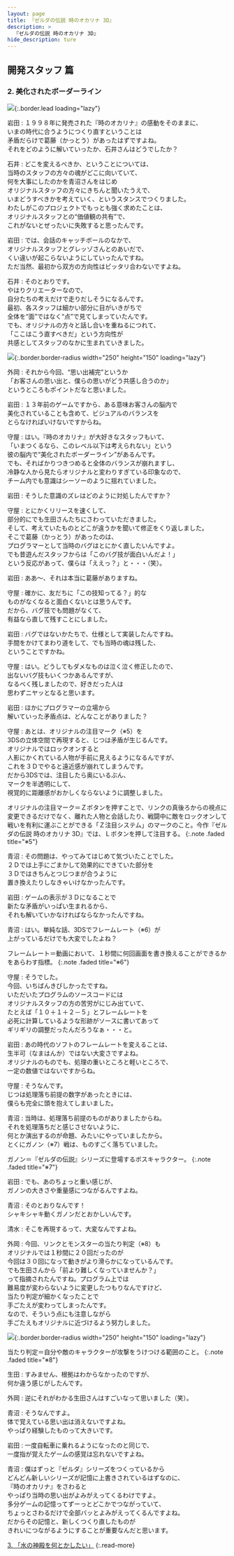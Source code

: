 ```yaml
---
layout: page
title: 『ゼルダの伝説 時のオカリナ 3D』
description: >
  『ゼルダの伝説 時のオカリナ 3D』
hide_description: ture
---
```


## 開発スタッフ 篇

### 2. 美化されたボーダーライン

![](/interviews/jp/3ds/aqej/vol1/img/mainvisual2.jpg){:.border.lead loading="lazy"}

岩田
: １９９８年に発売された『時のオカリナ』の感動をそのままに、<br>いまの時代に合うようにつくり直すということは<br>矛盾だらけで葛藤（かっとう）があったはずですよね。<br>それをどのように解いていったか、石井さんはどうでしたか？ 

石井
: どこを変えるべきか、ということについては、<br>当時のスタッフの方々の魂がどこに向いていて、<br>何を大事にしたのかを青沼さんをはじめ<br>オリジナルスタッフの方々にきちんと聞いたうえで、<br>いまどうすべきかを考えていく、というスタンスでつくりました。<br>わたしがこのプロジェクトでもっとも強く求めたことは、<br>オリジナルスタッフとの“価値観の共有”で、<br>これがないとぜったいに失敗すると思ったんです。

岩田
: では、会話のキャッチボールのなかで、<br>オリジナルスタッフとグレッゾさんとのあいだで、<br>くい違いが起こらないようにしていったんですね。<br>ただ当然、最初から双方の方向性はピッタリ合わないですよね。

石井
: そのとおりです。<br>やはりクリエーターなので、<br>自分たちの考えだけで走りだしそうになるんです。<br>最初、各スタッフは細かい部分に目がいきがちで<br>全体を“面”ではなく“点”で見てしまっていたんです。<br>でも、オリジナルの方々と話し合いを重ねるにつれて、<br>「ここはこう直すべきだ」という方向性が<br>共感としてスタッフのなかに生まれていきました。

![](/interviews/jp/3ds/aqej/vol1/img/photo8.jpg){:.border.border-radius width="250" height="150"  loading="lazy"}

外岡
: それから今回、“思い出補完”というか<br>「お客さんの思い出と、僕らの思いがどう共感し合うのか」<br>というところもポイントだなと思いました。

岩田
: １３年前のゲームですから、ある意味お客さんの脳内で<br>美化されていることも含めて、ビジュアルのバランスを<br>とらなければいけないですからね。

守屋
: はい。『時のオカリナ』が大好きなスタッフもいて、<br>「いまつくるなら、このレベル以下は考えられない」という<br>彼の脳内で“美化されたボーダーライン”があるんです。<br>でも、そればかりつきつめると全体のバランスが崩れますし、<br>冷静な人から見たらオリジナルと変わりすぎている印象なので、<br>チーム内でも意識はシーソーのように揺れていました。

岩田
: そうした意識のズレはどのように対処したんですか？

守屋
: とにかくリリースを速くして、<br>部分的にでも生田さんたちにさわっていただきました。<br>そして、考えていたものとどこが違うかを聞いて修正をくり返しました。<br>そこで葛藤（かっとう）があったのは、<br>プログラマーとして当時のバグはとにかく直したいんですよ。<br>でも昔遊んだスタッフからは「このバグ技が面白いんだよ！」<br>という反応があって、僕らは「ええっ？」と・・・（笑）。

岩田
: ああ～、それは本当に葛藤がありますね。

守屋
: 確かに、友だちに「この技知ってる？」的な<br>ものがなくなると面白くないとは思うんです。<br>だから、バグ技でも問題がなくて、<br>有益なら直して残すことにしました。

岩田
: バグではないかたちで、仕様として実装したんですね。<br>手間をかけてまわり道をして、でも当時の魂は残した、<br>ということですかね。

守屋
: はい。どうしてもダメなものは泣く泣く修正したので、<br>出ないバグ技もいくつかあるんですが、<br>なるべく残しましたので、好きだった人は<br>思わずニヤッとなると思います。

岩田
: ほかにプログラマーの立場から<br>解いていった矛盾点は、どんなことがありました？

守屋
: あとは、オリジナルの注目マーク（※5）を<br>3DSの立体空間で再現すると、じつは矛盾が生じるんです。<br>オリジナルではロックオンすると<br>人影にかくれている人物が手前に見えるようになるんですが、<br>これを３Ｄでやると遠近感が崩れてしまうんです。<br>だから3DSでは、注目したら奥にいるぶん、<br>マークを半透明にして、<br>視覚的に距離感がおかしくならないように調整しました。


オリジナルの注目マーク＝Ｚボタンを押すことで、リンクの真後ろからの視点に変更できるだけでなく、離れた人物と会話したり、戦闘中に敵をロックオンして戦いを有利に運ぶことができる「Ｚ注目システム」のマークのこと。今作『ゼルダの伝説 時のオカリナ 3D』では、Ｌボタンを押して注目する。
{:.note .faded title="※5"}

青沼
: その問題は、やってみてはじめて気づいたことでした。<br>２Ｄでは上手にごまかして効果的にできていた部分を<br>３Ｄではきちんとつじつまが合うように<br>置き換えたりしなきゃいけなかったんです。

岩田
: ゲームの表示が３Ｄになることで<br>新たな矛盾がいっぱい生まれるから、<br>それも解いていかなければならなかったんですね。

青沼
: はい。単純な話、3DSでフレームレート（※6）が<br>上がっているだけでも大変でしたよね？


フレームレート＝動画において、１秒間に何回画面を書き換えることができるかをあらわす指標。
{:.note .faded title="※6"}

守屋
: そうでした。<br>今回、いちばんきびしかったですね。<br>いただいたプログラムのソースコードには<br>オリジナルスタッフの方の苦労がにじみ出ていて、<br>たとえば「１０＋１＋２－５」とフレームレートを<br>必死に計算しているような形跡がソースに書いてあって<br>ギリギリの調整だったんだろうなぁ・・・と。

岩田
: あの時代のソフトのフレームレートを変えることは、<br>生半可（なまはんか）ではない大変さですよね。<br>オリジナルのものでも、処理の重いところと軽いところで、<br>一定の数値ではないですからね。

守屋
: そうなんです。<br>じつは処理落ち前提の数字があったときには、<br>僕らも完全に頭を抱えてしまいました。

青沼
: 当時は、処理落ち前提のものがありましたからね。<br>それを処理落ちだと感じさせないように、<br>何とか演出するのが命題、みたいにやっていましたから。<br>とくにガノン（※7）戦は、ものすごく落ちていました。


ガノン＝『ゼルダの伝説』シリーズに登場するボスキャラクター。
{:.note .faded title="※7"}

岩田
: でも、あのちょっと重い感じが、<br>ガノンの大きさや重量感につながるんですよね。

青沼
: そのとおりなんです！<br>シャキシャキ動くガノンだとおかしいんです。

清水
: そこを再現するって、大変なんですよね。

外岡
: 今回、リンクとモンスターの当たり判定（※8）も<br>オリジナルでは１秒間に２０回だったのが<br>今回は３０回になって動きがより滑らかになっているんです。<br>でも生田さんから「前より難しくなっていませんか？」<br>って指摘されたんですね。プログラム上では<br>難易度が変わらないように変更したつもりなんですけど、<br>当たり判定が細かくなったことで<br>手ごたえが変わってしまったんです。<br>なので、そういう点にも注意しながら<br>手ごたえもオリジナルに近づけるよう努力しました。

![](/interviews/jp/3ds/aqej/vol1/img/photo9.jpg){:.border.border-radius width="250" height="150"  loading="lazy"}



当たり判定＝自分や敵のキャラクターが攻撃をうけつける範囲のこと。
{:.note .faded title="※8"}

生田
: すみません、根拠はわからなかったのですが、<br>何か違う感じがしたんです。

外岡
: 逆にそれがわかる生田さんはすごいなって思いました（笑）。

青沼
: そうなんですよ。<br>体で覚えている思い出は消えないですよね。<br>やっぱり経験したものって大きいです。

岩田
: 一度自転車に乗れるようになったのと同じで、<br>一度指が覚えたゲームの感覚は忘れないですよね。

青沼
: 僕はずっと『ゼルダ』シリーズをつくっているから<br>どんどん新しいシリーズが記憶に上書きされているはずなのに、<br>『時のオカリナ』をさわると<br>やっぱり当時の思い出がよみがえってくるわけですよ。<br>多分ゲームの記憶ってずーっとどこかでつながっていて、<br>ちょっとさわるだけで全部バッとよみがえってくるんですよね。<br>だからその記憶と、新しくつくり直したものが<br>きれいにつながるようにすることが重要なんだと思います。



[3. 「水の神殿を何とかしたい」](3.md)
{:.read-more}
